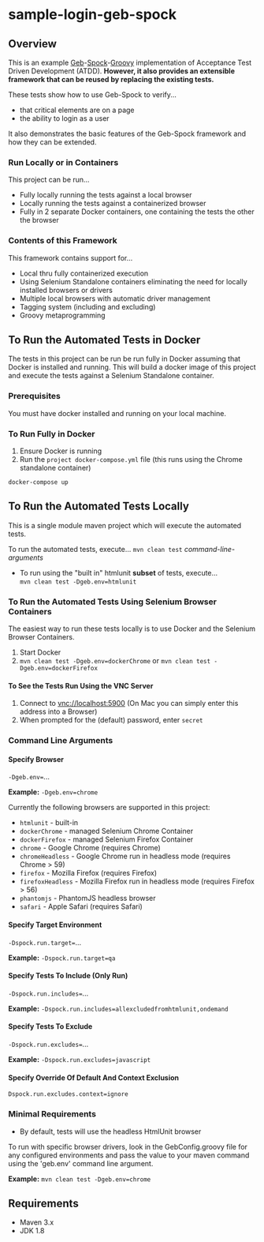 # sample-login-geb-spock

## Overview
This is an example 
[Geb](http://www.gebish.org)-[Spock](http://spockframework.org)-[Groovy](http://groovy-lang.org)
implementation of Acceptance Test Driven Development (ATDD).
**However, it also provides an extensible framework that can be reused
by replacing the existing tests.**
  
These tests show how to use Geb-Spock to verify...
* that critical elements are on a page
* the ability to login as a user
  
It also demonstrates the basic features
of the Geb-Spock framework and how they can be extended.

### Run Locally or in Containers
This project can be run...
* Fully locally running the tests against a local browser
* Locally running the tests against a containerized browser
* Fully in 2 separate Docker containers, one containing the
tests the other the browser

### Contents of this Framework
This framework contains support for...
* Local thru fully containerized execution
* Using Selenium Standalone containers eliminating the need for locally installed browsers or drivers
* Multiple local browsers with automatic driver management
* Tagging system (including and excluding)
* Groovy metaprogramming

## To Run the Automated Tests in Docker
The tests in this project can be run be run fully in Docker
assuming that Docker is installed and running.  This will build
a docker image of this project and execute the tests against
a Selenium Standalone container.

### Prerequisites
You must have docker installed and running on your local machine.

### To Run Fully in Docker
1. Ensure Docker is running
2. Run the `project docker-compose.yml` file (this runs using the Chrome
standalone container)
```
docker-compose up
```

## To Run the Automated Tests Locally
This is a single module maven project which will execute the automated tests.

To run the automated tests, execute...
`mvn clean test` *command-line-arguments*

* To run using the "built in" htmlunit **subset** of tests, execute...  
`mvn clean test -Dgeb.env=htmlunit`

### To Run the Automated Tests Using Selenium Browser Containers
The easiest way to run these tests locally is to use Docker and the Selenium Browser Containers.
1. Start Docker
2. `mvn clean test -Dgeb.env=dockerChrome` or `mvn clean test -Dgeb.env=dockerFirefox`

#### To See the Tests Run Using the VNC Server
1. Connect to [vnc://localhost:5900](vnc://localhost:5900) (On Mac you can simply enter this address into a Browser)
2. When prompted for the (default) password, enter `secret`

### Command Line Arguments
#### Specify Browser
`-Dgeb.env=`...

**Example:**
`-Dgeb.env=chrome`

Currently the following browsers are supported in this project:
* `htmlunit` - built-in
* `dockerChrome` - managed Selenium Chrome Container
* `dockerFirefox` - managed Selenium Firefox Container
* `chrome` - Google Chrome (requires Chrome)
* `chromeHeadless` - Google Chrome run in headless mode (requires Chrome > 59)
* `firefox` - Mozilla Firefox (requires Firefox)
* `firefoxHeadless` - Mozilla Firefox run in headless mode (requires Firefox > 56)
* `phantomjs` - PhantomJS headless browser 
* `safari` - Apple Safari (requires Safari)

#### Specify Target Environment
`-Dspock.run.target=`...

**Example:**
`-Dspock.run.target=qa`

#### Specify Tests To Include (Only Run)
`-Dspock.run.includes=`...

**Example:**
`-Dspock.run.includes=allexcludedfromhtmlunit,ondemand`

#### Specify Tests To Exclude
`-Dspock.run.excludes=`...

**Example:**
`-Dspock.run.excludes=javascript`

#### Specify Override Of Default And Context Exclusion
`Dspock.run.excludes.context=ignore`


### Minimal Requirements
* By default, tests will use the headless HtmlUnit browser

To run with specific browser drivers, look in the GebConfig.groovy file for any
configured environments and pass the value to your maven command using the
 'geb.env' command line argument.


**Example:**
`mvn clean test -Dgeb.env=chrome`


## Requirements
* Maven 3.x
* JDK 1.8
